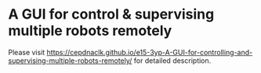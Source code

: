 
# A GUI for control & supervising multiple robots remotely

Please visit https://cepdnaclk.github.io/e15-3yp-A-GUI-for-controlling-and-supervising-multiple-robots-remotely/ for detailed description.
